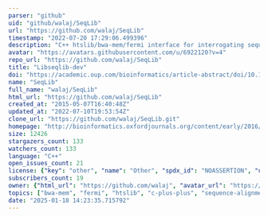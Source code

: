 ```yaml
---
parser: "github"
uid: "github/walaj/SeqLib"
url: "https://github.com/walaj/SeqLib"
timestamp: "2022-07-20 17:29:06.499396"
description: "C++ htslib/bwa-mem/fermi interface for interrogating sequence data"
avatar: "https://avatars.githubusercontent.com/u/6922120?v=4"
repo_url: "https://github.com/walaj/SeqLib"
title: "Libseqlib-dev"
doi: "https://academic.oup.com/bioinformatics/article-abstract/doi/10.1093/bioinformatics/btw741/2571356/SeqLib-a-C-API-for-rapid-BAM-manipulation-sequence"
name: "SeqLib"
full_name: "walaj/SeqLib"
html_url: "https://github.com/walaj/SeqLib"
created_at: "2015-05-07T16:40:48Z"
updated_at: "2022-07-10T19:53:54Z"
clone_url: "https://github.com/walaj/SeqLib.git"
homepage: "http://bioinformatics.oxfordjournals.org/content/early/2016/12/21/bioinformatics.btw741.full.pdf+html"
size: 12426
stargazers_count: 133
watchers_count: 133
language: "C++"
open_issues_count: 21
license: {"key": "other", "name": "Other", "spdx_id": "NOASSERTION", "url": null, "node_id": "MDc6TGljZW5zZTA="}
subscribers_count: 19
owner: {"html_url": "https://github.com/walaj", "avatar_url": "https://avatars.githubusercontent.com/u/6922120?v=4", "login": "walaj", "type": "User"}
topics: ["bwa-mem", "fermi", "htslib", "c-plus-plus", "sequence-alignments"]
date: "2025-01-18 14:23:35.715792"
---
```


